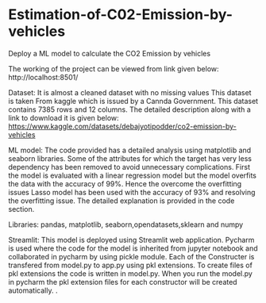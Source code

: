 # Estimation-of-C02-Emission-by-vehicles
Deploy a ML model to calculate the CO2 Emission by vehicles

The working of the project can be viewed from link given below:
http://localhost:8501/

Dataset:
It is almost a cleaned dataset with no missing values
This dataset is taken From kaggle which is issued by a Cannda Government.
This dataset contains 7385 rows and 12 columns.
The detailed description along with a link to download it is given below:
https://www.kaggle.com/datasets/debajyotipodder/co2-emission-by-vehicles


ML model:
The code provided has a detailed analysis using matplotlib and seaborn libraries.
Some of the attributes for which the target has very less dependency has been removed to
avoid unnecessary complications.
First the model is evaluated with a linear regression model but the model overfits the data with
the accuracy of 99%.
Hence the overcome the overfitting issues Lasso model has been used with the accuracy of 93%
and resolving the overfitting issue.
The detailed explanation is provided in the code section.

Libraries:
pandas, matplotlib, seaborn,opendatasets,sklearn and numpy

Streamlit:
This model is deployed using Streamlit web application.
Pycharm is used where the code for the model is inherited from jupyter notebook
and collaborated in pycharm by using pickle module.
Each of the Constructer is transfered from model.py to app.py using pkl extensions.
To create files of pkl extensions the code is written in model.py.
When you run the model.py in pycharm the pkl extension files for each constructor will be created automatically.
.

